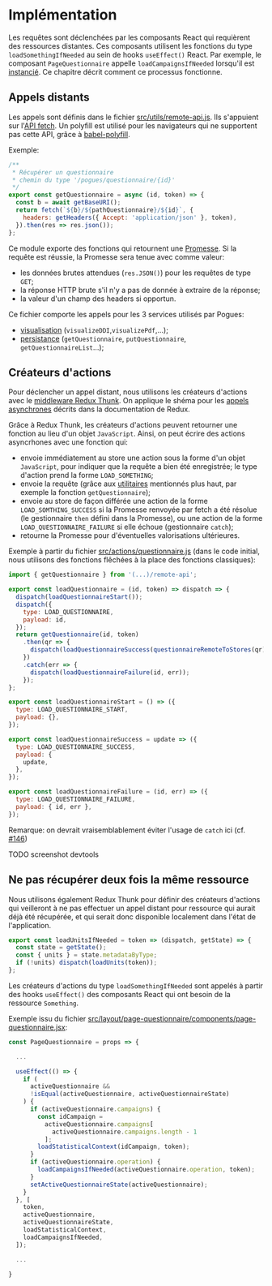 # Implémentation

Les requêtes sont déclenchées par les composants React qui requièrent des ressources distantes. Ces composants utilisent les fonctions du type `loadSomethingIfNeeded` au sein de hooks `useEffect()` React. Par exemple, le composant `PageQuestionnaire` appelle `loadCampaignsIfNeeded` lorsqu'il est [instancié](https://github.com/InseeFr/Pogues/blob/main/src/layout/page-questionnaire/components/page-questionnaire.jsx). Ce chapitre décrit comment ce processus fonctionne.

## Appels distants

Les appels sont définis dans le fichier [src/utils/remote-api.js](https://github.com/InseeFr/Pogues/blob/main/src/utils/remote-api.js). Ils s'appuient sur l'[API fetch](https://developer.mozilla.org/en-US/docs/Web/API/Fetch_API). Un polyfill est utilisé pour les navigateurs qui ne supportent pas cette API, grâce à [babel-polyfill](https://github.com/InseeFr/Pogues/blob/d28a7f67894479807f6b3d1c45b1b24883a556c4/src/js/main.js#L11).

Exemple:

```javascript
/**
 * Récupérer un questionnaire
 * chemin du type '/pogues/questionnaire/{id}'
 */
export const getQuestionnaire = async (id, token) => {
  const b = await getBaseURI();
  return fetch(`${b}/${pathQuestionnaire}/${id}`, {
    headers: getHeaders({ Accept: 'application/json' }, token),
  }).then(res => res.json());
};
```

Ce module exporte des fonctions qui retournent une [Promesse](https://developer.mozilla.org/en-US/docs/Web/JavaScript/Reference/Global_Objects/Promise). Si la requête est réussie, la Promesse sera tenue avec comme valeur:

- les données brutes attendues (`res.JSON()`) pour les requêtes de type `GET`;
- la réponse HTTP brute s'il n'y a pas de donnée à extraire de la réponse;
- la valeur d'un champ des headers si opportun.

Ce fichier comporte les appels pour les 3 services utilisés par Pogues:

- [visualisation](./visualization.md) (`visualizeDDI`,`visualizePdf`,...);
- [persistance](./persistence.md) (`getQuestionnaire`, `putQuestionnaire`, `getQuestionnaireList`...);

## Créateurs d'actions

Pour déclencher un appel distant, nous utilisons les créateurs d'actions avec le [middleware Redux Thunk](https://github.com/gaearon/redux-thunk). On applique le shéma pour les [appels asynchrones](http://redux.js.org/docs/advanced/AsyncActions.html#async-action-creators) décrits dans la documentation de Redux.

Grâce à Redux Thunk, les créateurs d'actions peuvent retourner une fonction au lieu d'un objet `JavaScript`. Ainsi, on peut écrire des actions asyncrhones avec une fonction qui:

- envoie immédiatement au store une action sous la forme d'un objet `JavaScript`, pour indiquer que la requête a bien été enregistrée; le type d'action prend la forme `LOAD_SOMETHING`;
- envoie la requête (grâce aux [utilitaires](https://github.com/InseeFr/Pogues/blob/main/src/utils/remote-api.js) mentionnés plus haut, par exemple la fonction `getQuestionnaire`);
- envoie au store de façon différée une action de la forme `LOAD_SOMTHING_SUCCESS` si la Promesse renvoyée par fetch a été résolue (le gestionnaire `then` défini dans la Promesse), ou une action de la forme `LOAD_QUESTIONNAIRE_FAILURE` si elle échoue (gestionnaire `catch`);
- retourne la Promesse pour d'éventuelles valorisations ultérieures.

Exemple à partir du fichier [src/actions/questionnaire.js](https://github.com/InseeFr/Pogues/blob/main/src/actions/questionnaire.js) (dans le code initial, nous utilisons des fonctions flêchées à la place des fonctions classiques):

```javascript
import { getQuestionnaire } from '(...)/remote-api';

export const loadQuestionnaire = (id, token) => dispatch => {
  dispatch(loadQuestionnaireStart());
  dispatch({
    type: LOAD_QUESTIONNAIRE,
    payload: id,
  });
  return getQuestionnaire(id, token)
    .then(qr => {
      dispatch(loadQuestionnaireSuccess(questionnaireRemoteToStores(qr)));
    })
    .catch(err => {
      dispatch(loadQuestionnaireFailure(id, err));
    });
};

export const loadQuestionnaireStart = () => ({
  type: LOAD_QUESTIONNAIRE_START,
  payload: {},
});

export const loadQuestionnaireSuccess = update => ({
  type: LOAD_QUESTIONNAIRE_SUCCESS,
  payload: {
    update,
  },
});

export const loadQuestionnaireFailure = (id, err) => ({
  type: LOAD_QUESTIONNAIRE_FAILURE,
  payload: { id, err },
});
```

Remarque: on devrait vraisemblablement éviter l'usage de `catch` ici (cf. [#146](https://github.com/InseeFr/Pogues/issues/146))

TODO screenshot devtools

## Ne pas récupérer deux fois la même ressource

Nous utilisons également Redux Thunk pour définir des créateurs d'actions qui veilleront à ne pas effectuer un appel distant pour ressource qui aurait déjà été récupérée, et qui serait donc disponible localement dans l'état de l'application.

```javascript
export const loadUnitsIfNeeded = token => (dispatch, getState) => {
  const state = getState();
  const { units } = state.metadataByType;
  if (!units) dispatch(loadUnits(token));
};
```

Les créateurs d'actions du type `loadSomethingIfNeeded` sont appelés à partir des hooks `useEffect()` des composants React qui ont besoin de la ressource `Something`.

Exemple issu du fichier [src/layout/page-questionnaire/components/page-questionnaire.jsx](https://github.com/InseeFr/Pogues/blob/main/src/layout/page-questionnaire/components/page-questionnaire.jsx):

```javascript
const PageQuestionnaire = props => {

  ...

  useEffect(() => {
    if (
      activeQuestionnaire &&
      !isEqual(activeQuestionnaire, activeQuestionnaireState)
    ) {
      if (activeQuestionnaire.campaigns) {
        const idCampaign =
          activeQuestionnaire.campaigns[
            activeQuestionnaire.campaigns.length - 1
          ];
        loadStatisticalContext(idCampaign, token);
      }
      if (activeQuestionnaire.operation) {
        loadCampaignsIfNeeded(activeQuestionnaire.operation, token);
      }
      setActiveQuestionnaireState(activeQuestionnaire);
    }
  }, [
    token,
    activeQuestionnaire,
    activeQuestionnaireState,
    loadStatisticalContext,
    loadCampaignsIfNeeded,
  ]);

  ...

}
```
